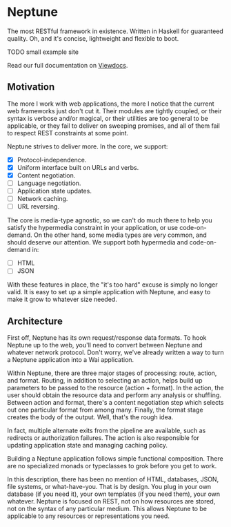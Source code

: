 Neptune
=======

The most RESTful framework in existence.
Written in Haskell for guaranteed quality.
Oh, and it's concise, lightweight and flexible to boot.

TODO small example site

Read our full documentation on [Viewdocs](http://Zankoku-Okuno.viewdocs.io/neptune/).

Motivation
----------

The more I work with web applications, the more I notice that the current web frameworks just don't cut it.
Their modules are tightly coupled,
or their syntax is verbose and/or magical,
or their utilities are too general to be applicable,
or they fail to deliver on sweeping promises,
and all of them fail to respect REST constraints at some point.

Neptune strives to deliver more. In the core, we support:

- [x] Protocol-independence.
- [x] Uniform interface built on URLs and verbs.
- [x] Content negotiation.
- [ ] Language negotiation.
- [ ] Application state updates.
- [ ] Network caching.
- [ ] URL reversing.

The core is media-type agnostic, so we can't do much there to help you satisfy the hypermedia constraint in your application, or use code-on-demand.
On the other hand, some media types are very common, and should deserve our attention. We support both hypermedia and code-on-demand in:

- [ ] HTML
- [ ] JSON

With these features in place, the "it's too hard" excuse is simply no longer valid.
It is easy to set up a simple application with Neptune, and easy to make it grow to whatever size needed.

Architecture
------------

First off, Neptune has its own request/response data formats.
To hook Neptune up to the web, you'll need to convert between Neptune and whatever network protocol.
Don't worry, we've already written a way to turn a Neptune application into a Wai application.

Within Neptune, there are three major stages of processing: route, action, and format.
Routing, in addition to selecting an action, helps build up parameters to be passed to the resource (action + format).
In the action, the user should obtain the resource data and perform any analysis or shuffling.
Between action and format, there's a content negotiation step which selects out one particular format from among many.
Finally, the format stage creates the body of the output.
Well, that's the rough idea.

In fact, multiple alternate exits from the pipeline are available, such as redirects or authorization failures.
The action is also responsible for updating application state and managing caching policy.

Building a Neptune application follows simple functional composition.
There are no specialized monads or typeclasses to grok before you get to work.

In this description, there has been no mention of HTML, databases, JSON, file systems, or what-have-you.
That is by design.
You plug in your own database (if you need it), your own templates (if you need them), your own whatever.
Neptune is focused on REST, not on how resources are stored, not on the syntax of any particular medium.
This allows Neptune to be applicable to any resources or representations you need.
